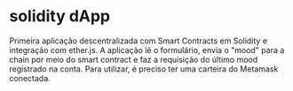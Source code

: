 ﻿# solidity dApp
 
 Primeira aplicação descentralizada com Smart Contracts em Solidity e integração com ether.js.
 A aplicação lê o formulário, envia o "mood" para a chain por meio do smart contract e faz a requisição do último mood registrado na conta. 
 Para utilizar, é preciso ter uma carteira do Metamask conectada.
